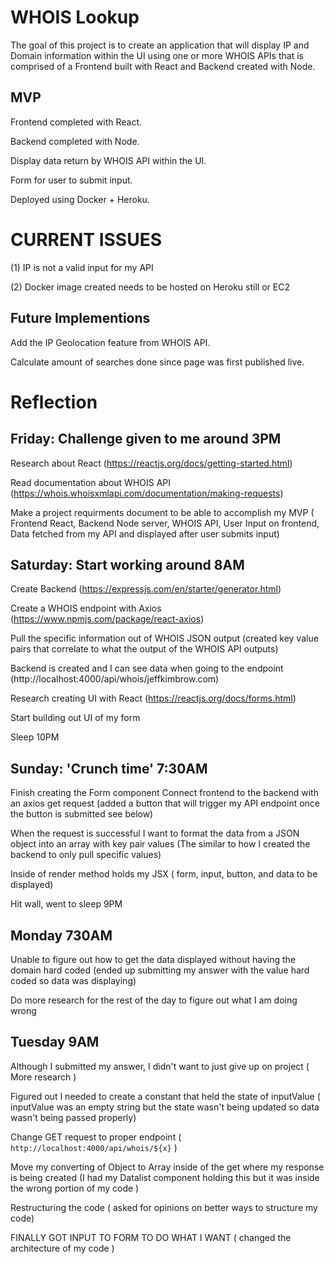 # WHOIS Lookup

The goal of this project is to create an application that will display IP and Domain information within the UI using one or more WHOIS APIs that is comprised of a Frontend built with React and Backend created with Node.

## MVP
Frontend completed with React.

Backend completed with Node.

Display data return by WHOIS API within the UI.

Form for user to submit input.

Deployed using Docker + Heroku.

# CURRENT ISSUES

(1) IP is not a valid input for my API

(2) Docker image created needs to be hosted on Heroku still or EC2


## Future Implementions
Add the IP Geolocation feature from WHOIS API.

Calculate amount of searches done since page was first published live.

# Reflection

## Friday: Challenge given to me around 3PM

Research about React
(https://reactjs.org/docs/getting-started.html)

Read documentation about WHOIS API
(https://whois.whoisxmlapi.com/documentation/making-requests)

 Make a project requirments document to be able to accomplish my MVP
( Frontend React, Backend Node server, WHOIS API, User Input on frontend, Data fetched from my API and displayed after user submits input)

## Saturday: Start working around 8AM

Create Backend
(https://expressjs.com/en/starter/generator.html)

Create a WHOIS endpoint with Axios
(https://www.npmjs.com/package/react-axios)

 Pull the specific information out of WHOIS JSON output
(created key value pairs that correlate to what the output of the WHOIS API outputs)

Backend is created and I can see data when going to the endpoint
(http://localhost:4000/api/whois/jeffkimbrow.com)

Research creating UI with React
(https://reactjs.org/docs/forms.html)

 Start building out UI of my form

Sleep 10PM 

## Sunday: 'Crunch time' 7:30AM

Finish creating the Form component
 Connect frontend to the backend with an axios get request
(added a button that will trigger my API endpoint once the button is submitted see below) 

When the request is successful I want to format the data from a JSON object into an array with key pair values
(The similar to how I created the backend to only pull specific values)

Inside of render method holds my JSX
( form, input, button, and data to be displayed)

Hit wall, went to sleep 9PM

## Monday 730AM

 Unable to figure out how to get the data displayed without having the domain hard coded
(ended up submitting my answer with the value hard coded so data was displaying)

 Do more research for the rest of the day to figure out what I am doing wrong

## Tuesday 9AM

 Although I submitted my answer, I didn't want to just give up on project
( More research )

 Figured out I needed to create a constant that held the state of inputValue
( inputValue was an empty string but the state wasn't being updated so data wasn't being passed properly)

 Change GET request to proper endpoint
( `http://localhost:4000/api/whois/${x}` )

 Move my converting of Object to Array inside of the get where my response is being created
(I had my Datalist component holding this but it was inside the wrong portion of my code )

Restructuring the code
( asked for opinions on better ways to structure my code)

 FINALLY GOT INPUT TO FORM TO DO WHAT I WANT
( changed the architecture of my code )



